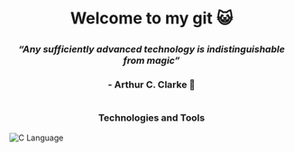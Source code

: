 # <p align="center"> Welcome to my git :smiley_cat: </p>

### <p align="center"> ***“Any sufficiently advanced technology is indistinguishable from magic”*** </p>
### <p align="center"> - Arthur C. Clarke :dizzy:</p>

#

### <p align="center"> Technologies and Tools </p>
<img src="https://upload.wikimedia.org/wikipedia/commons/thumb/1/18/C_Programming_Language.svg/1200px-C_Programming_Language.svg.png" alt="C Language">


